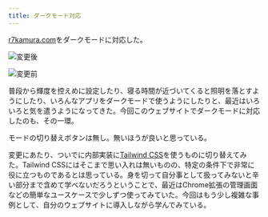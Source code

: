 ```yaml
---
title: ダークモード対応
---
```

[r7kamura.com](https://r7kamura.com/)をダークモードに対応した。

![](https://lh6.googleusercontent.com/pihB3Af_RmSLQSzN8RYu1hyTzGs5uJoSU-_y498yLJHmZ4d6oxK6qBDFn3R6Q70qKPoJF7SIm-Pyw68G5JMRv0FMgvDfA38lmeucZc0XTFcDj9gDnmOyrXiNO4uuD4viCHTynDxgpUqDHK8rrBwXEw "変更後")

![](https://lh4.googleusercontent.com/2WL9tw_Q3XAmHFSPE7xjFqSCJLn6Z9XlBNhBuI9ddQUBfVPK_QJCytEeE4IbNVQW3kZl6Qse_SouHvnmAPNni867g-VQYZFnloICRs5ey-xqw-e6Ify_wQHpdWMdzyNGuZ-aonT1Fe6GTkCuhXcKQw "変更前")

普段から輝度を控えめに設定したり、寝る時間が近づいてくると照明を落とすようにしたり、いろんなアプリをダークモードで使うようにしたりと、最近はいろいろと気を遣うようになってきた。今回このウェブサイトでダークモードに対応したのも、その一環。

モードの切り替えボタンは無し。無いほうが良いと思っている。

変更にあたり、ついでに内部実装に[Tailwind CSS](https://tailwindcss.com/)を使うものに切り替えてみた。Tailwind CSSにはそこまで思い入れは無いものの、特定の条件下で非常に役に立つものであるとは思っている。身を切って自分事として扱ってみないと辛い部分まで含めて学べないだろうということで、最近はChrome拡張の管理画面などの簡単なユースケースで少しずつ使ってみていた。今回はもう少し複雑な事例として、自分のウェブサイトに導入しながら学んでみている。
